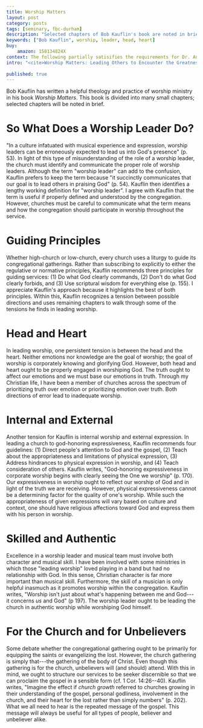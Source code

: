 ```yaml
---
title: Worship Matters
layout: post
category: posts
tags: [seminary, fbc-durham]
description: "Selected chapters of Bob Kauflin's book are noted in brief."
keywords: ["Bob Kauflin", worship, leader, head, heart]
buy:
    amazon: 158134824X
context: The following partially satisifies the requirements for Dr. Andrew Davis' Pastoral Internship class at Southeastern Baptist Theological Seminary.
intro: "<cite>Worship Matters: Leading Others to Encounter the Greatness of God</cite>. By Bob Kauflin. Wheaton: Crossway, 2008, 260 pp., $11.29 Paperback."
 
published: true
---
```


Bob Kauflin has written a helpful theology and practice of worship ministry in his book *Worship Matters*. This book is divided into many small chapters; selected chapters will be noted in brief.

# So What Does a Worship Leader Do?

"In a culture infatuated with musical experience and expression, worship leaders can be erroneously expected to lead us into God's presence" (p. 53). In light of this type of misunderstanding of the role of a worship leader, the church must identify and communicate the proper role of worship leaders. Although the term "worship leader" can add to the confusion, Kauflin prefers to keep the term because "it succinctly communicates that our goal is to lead others in praising God" (p. 54). Kauflin then identifies a lengthy working definition for "worship leader". I agree with Kauflin that the term is useful if properly defined and understood by the congregation. However, churches must be careful to communicate what the term means and how the congregation should participate in worship throughout the service.

# Guiding Principles

Whether high-church or low-church, every church uses a liturgy to guide its congregational gatherings. Rather than subscribing to explicitly to either the regulative or normative principles, Kauflin recommends three principles for guiding services: (1) Do what God clearly commands, (2) Don't do what God clearly forbids, and (3) Use scriptural wisdom for everything else (p. 155). I appreciate Kauflin's approach because it highlights the best of both principles. Within this, Kauflin recognizes a tension between possible directions and uses remaining chapters to walk through some of the tensions he finds in leading worship.

# Head and Heart

In leading worship, one persistent tension is between the head and the heart. Neither emotions nor knowledge are the goal of worship; the goal of worship is corporately knowing and glorifying God. However, both head and heart ought to be properly engaged in worshiping God. The truth ought to affect our emotions and we must base our emotions in truth. Through my Christian life, I have been a member of churches across the spectrum of prioritizing truth over emotion or prioritizing emotion over truth. Both directions of error lead to inadequate worship. 

# Internal and External

Another tension for Kauflin is internal worship and external expression. In leading a church to god-honoring expressiveness, Kauflin recommends four guidelines: (1) Direct people's attention to God and the gospel, (2) Teach about the appropriateness and limitations of physical expression, (3) Address hindrances to physical expression in worship, and (4) Teach consideration of others. Kauflin writes, "God-honoring expressiveness in corporate worship begins with clearly seeing the One we worship" (p. 170). Our expressiveness in worship ought to reflect our worship of God and in light of the truth we are receiving. However, physical expressiveness cannot be a determining factor for the quality of one's worship. While such the appropriateness of given expressions will vary based on culture and context, one should have religious affections toward God and express them with his person in worship.

# Skilled and Authentic

Excellence in a worship leader and musical team must involve both character and musical skill. I have been involved with some ministries in which those "leading worship" loved playing in a band but had no relationship with God. In this sense, Christian character is far more important than musical skill. Furthermore, the skill of a musician is only helpful inasmuch as it promotes worship within the congregation. Kauflin writes, "Worship isn't just about what's happening between me and God---it concerns *us* and God" (p 197). The worship leader ought to be leading  the church in authentic worship while worshiping God himself. 

# For the Church and for Unbelievers

Some debate whether the congregational gathering ought to be primarily for equipping the saints or evangelizing the lost. However, the church gathering is simply that---the gathering of the body of Christ. Even though this gathering is for the church, unbelievers will (and should) attend. With this in mind, we ought to structure our services to be seeker discernible so that we can proclaim the gospel in a sensible form (cf. 1 Cor. 14:26--40). Kauflin writes, "Imagine the effect if *church growth* referred to churches growing in their understanding of the gospel, personal godliness, involvement in the church, and their heart for the lost rather than simply numbers" (p. 202). What we all need to hear is the repeated message of the gospel. This message will always be useful for all types of people, believer and unbeliever alike.
